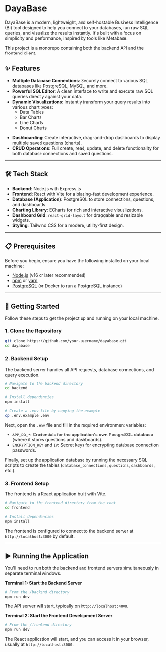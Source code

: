 # DayaBase

DayaBase is a modern, lightweight, and self-hostable Business Intelligence (BI) tool designed to help you connect to your databases, run raw SQL queries, and visualize the results instantly. It's built with a focus on simplicity and performance, inspired by tools like Metabase.

This project is a monorepo containing both the backend API and the frontend client.

## ✨ Features

- **Multiple Database Connections**: Securely connect to various SQL databases like PostgreSQL, MySQL, and more.
- **Powerful SQL Editor**: A clean interface to write and execute raw SQL queries directly against your data.
- **Dynamic Visualizations**: Instantly transform your query results into various chart types:
  - Data Tables
  - Bar Charts
  - Line Charts
  - Donut Charts
<!-- - **Customizable Charts**: Easily map data columns to chart axes and labels. -->
- **Dashboarding**: Create interactive, drag-and-drop dashboards to display multiple saved questions (charts).
- **CRUD Operations**: Full create, read, update, and delete functionality for both database connections and saved questions.

---

## 🛠️ Tech Stack

- **Backend**: Node.js with Express.js
- **Frontend**: React with Vite for a blazing-fast development experience.
- **Database (Application)**: PostgreSQL to store connections, questions, and dashboards.
- **Charting Library**: ECharts for rich and interactive visualizations.
- **Dashboard Grid**: `react-grid-layout` for draggable and resizable widgets.
- **Styling**: Tailwind CSS for a modern, utility-first design.

---

## 📋 Prerequisites

Before you begin, ensure you have the following installed on your local machine:

- [Node.js](https://nodejs.org/) (v16 or later recommended)
- [npm](https://www.npmjs.com/) or [yarn](https://yarnpkg.com/)
- [PostgreSQL](https://www.postgresql.org/) (or Docker to run a PostgreSQL instance)

---

## 🚀 Getting Started

Follow these steps to get the project up and running on your local machine.

### 1. Clone the Repository

```bash
git clone https://github.com/your-username/dayabase.git
cd dayabase
```

### 2. Backend Setup

The backend server handles all API requests, database connections, and query execution.

```bash
# Navigate to the backend directory
cd backend

# Install dependencies
npm install

# Create a .env file by copying the example
cp .env.example .env
```

Next, open the `.env` file and fill in the required environment variables:

- `APP_DB_*`: Credentials for the application's own PostgreSQL database (where it stores questions and dashboards).
- `ENCRYPTION_KEY` and `IV`: Secret keys for encrypting database connection passwords.

Finally, set up the application database by running the necessary SQL scripts to create the tables (`database_connections`, `questions`, `dashboards`, etc.).

### 3. Frontend Setup

The frontend is a React application built with Vite.

```bash
# Navigate to the frontend directory from the root
cd frontend

# Install dependencies
npm install
```

The frontend is configured to connect to the backend server at `http://localhost:3000` by default.

---

## ▶️ Running the Application

You'll need to run both the backend and frontend servers simultaneously in separate terminal windows.

**Terminal 1: Start the Backend Server**

```bash
# From the /backend directory
npm run dev
```

The API server will start, typically on `http://localhost:4000`.

**Terminal 2: Start the Frontend Development Server**

```bash
# From the /frontend directory
npm run dev
```

The React application will start, and you can access it in your browser, usually at `http://localhost:3000`.
